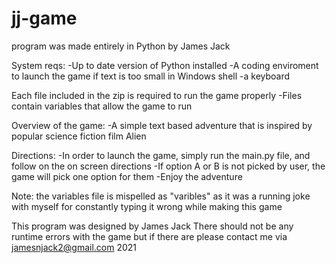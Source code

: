 # jj-game

program was made entirely in Python by James Jack

System reqs:
-Up to date version of Python installed
-A coding enviroment to launch the game if text is too small in Windows shell
-a keyboard 

Each file included in the zip is required to run the game properly
-Files contain variables that allow the game to run

Overview of the game:
-A simple text based adventure that is inspired by popular science fiction film Alien

Directions:
-In order to launch the game, simply run the main.py file, and follow on the on screen directions
-If option A or B is not picked by user, the game will pick one option for them
-Enjoy the adventure

Note: the variables file is mispelled as "varibles" as it was a running joke with myself for constantly typing it wrong while making this game

This program was designed by James Jack 
There should not be any runtime errors with the game but if there are please contact me via jamesnjack2@gmail.com
2021
